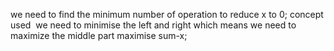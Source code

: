 we need to find the minimum number of operation to reduce x to 0;
​
concept used
​
we need to minimise the left and right which means we need to maximize the middle part
maximise  sum-x;